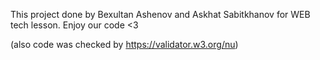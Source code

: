 This project done by Bexultan Ashenov and Askhat Sabitkhanov for WEB tech lesson. Enjoy our code <3


(also code was checked by https://validator.w3.org/nu)
